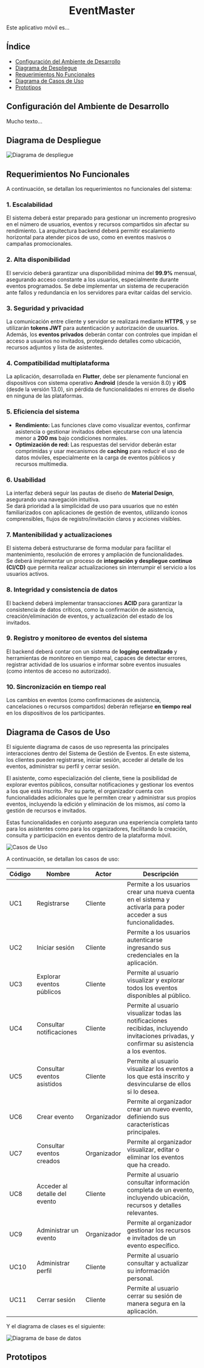 <h1 align="center">EventMaster</h1>

Este aplicativo móvil es...

## Índice

- [Configuración del Ambiente de Desarrollo](#configuración-del-ambiente-de-desarrollo)
- [Diagrama de Despliegue](#diagrama-de-despliegue)
- [Requerimientos No Funcionales](#requerimientos-no-funcionales)
- [Diagrama de Casos de Uso](#diagrama-de-casos-de-uso)
- [Prototipos](#prototipos)

## Configuración del Ambiente de Desarrollo

Mucho texto...

## Diagrama de Despliegue

![Diagrama de despliegue](images/diagrama_de_despliegue.jpg)   

## Requerimientos No Funcionales

A continuación, se detallan los requerimientos no funcionales del sistema:

### 1. Escalabilidad
El sistema deberá estar preparado para gestionar un incremento progresivo en el número de usuarios, eventos y recursos compartidos sin afectar su rendimiento. La arquitectura backend deberá permitir escalamiento horizontal para atender picos de uso, como en eventos masivos o campañas promocionales.

### 2. Alta disponibilidad
El servicio deberá garantizar una disponibilidad mínima del **99.9%** mensual, asegurando acceso constante a los usuarios, especialmente durante eventos programados. Se debe implementar un sistema de recuperación ante fallos y redundancia en los servidores para evitar caídas del servicio.

### 3. Seguridad y privacidad
La comunicación entre cliente y servidor se realizará mediante **HTTPS**, y se utilizarán **tokens JWT** para autenticación y autorización de usuarios.  
Además, los **eventos privados** deberán contar con controles que impidan el acceso a usuarios no invitados, protegiendo detalles como ubicación, recursos adjuntos y lista de asistentes.

### 4. Compatibilidad multiplataforma
La aplicación, desarrollada en **Flutter**, debe ser plenamente funcional en dispositivos con sistema operativo **Android** (desde la versión 8.0) y **iOS** (desde la versión 13.0), sin pérdida de funcionalidades ni errores de diseño en ninguna de las plataformas.

### 5. Eficiencia del sistema
- **Rendimiento:** Las funciones clave como visualizar eventos, confirmar asistencia o gestionar invitados deben ejecutarse con una latencia menor a **200 ms** bajo condiciones normales.  
- **Optimización de red:** Las respuestas del servidor deberán estar comprimidas y usar mecanismos de **caching** para reducir el uso de datos móviles, especialmente en la carga de eventos públicos y recursos multimedia.

### 6. Usabilidad
La interfaz deberá seguir las pautas de diseño de **Material Design**, asegurando una navegación intuitiva.  
Se dará prioridad a la simplicidad de uso para usuarios que no estén familiarizados con aplicaciones de gestión de eventos, utilizando íconos comprensibles, flujos de registro/invitación claros y acciones visibles.

### 7. Mantenibilidad y actualizaciones
El sistema deberá estructurarse de forma modular para facilitar el mantenimiento, resolución de errores y ampliación de funcionalidades.  
Se deberá implementar un proceso de **integración y despliegue continuo (CI/CD)** que permita realizar actualizaciones sin interrumpir el servicio a los usuarios activos.

### 8. Integridad y consistencia de datos
El backend deberá implementar transacciones **ACID** para garantizar la consistencia de datos críticos, como la confirmación de asistencia, creación/eliminación de eventos, y actualización del estado de los invitados.

### 9. Registro y monitoreo de eventos del sistema
El backend deberá contar con un sistema de **logging centralizado** y herramientas de monitoreo en tiempo real, capaces de detectar errores, registrar actividad de los usuarios e informar sobre eventos inusuales (como intentos de acceso no autorizado).

### 10. Sincronización en tiempo real
Los cambios en eventos (como confirmaciones de asistencia, cancelaciones o recursos compartidos) deberán reflejarse **en tiempo real** en los dispositivos de los participantes.

## Diagrama de Casos de Uso

El siguiente diagrama de casos de uso representa las principales interacciones dentro del Sistema de Gestión de Eventos. En este sistema, los clientes pueden registrarse, iniciar sesión, acceder al detalle de los eventos, administrar su perfil y cerrar sesión.

El asistente, como especialización del cliente, tiene la posibilidad de explorar eventos públicos, consultar notificaciones y gestionar los eventos a los que está inscrito. Por su parte, el organizador cuenta con funcionalidades adicionales que le permiten crear y administrar sus propios eventos, incluyendo la edición y eliminación de los mismos, así como la gestión de recursos e invitados.

Estas funcionalidades en conjunto aseguran una experiencia completa tanto para los asistentes como para los organizadores, facilitando la creación, consulta y participación en eventos dentro de la plataforma móvil.

![Casos de Uso](images/UserCases.png)

A continuación, se detallan los casos de uso:

| Código | Nombre                        | Actor       | Descripción                                                                                                                                  |
| ------ | ----------------------------- | ----------- | -------------------------------------------------------------------------------------------------------------------------------------------- |
| UC1    | Registrarse                   | Cliente     | Permite a los usuarios crear una nueva cuenta en el sistema y activarla para poder acceder a sus funcionalidades.                            |
| UC2    | Iniciar sesión                | Cliente     | Permite a los usuarios autenticarse ingresando sus credenciales en la aplicación.                                                            |
| UC3    | Explorar eventos públicos     | Cliente     | Permite al usuario visualizar y explorar todos los eventos disponibles al público.                                                           |
| UC4    | Consultar notificaciones      | Cliente     | Permite al usuario visualizar todas las notificaciones recibidas, incluyendo invitaciones privadas, y confirmar su asistencia a los eventos. |
| UC5    | Consultar eventos asistidos   | Cliente     | Permite al usuario visualizar los eventos a los que está inscrito y desvincularse de ellos si lo desea.                                      |
| UC6    | Crear evento                  | Organizador | Permite al organizador crear un nuevo evento, definiendo sus características principales.                                                    |
| UC7    | Consultar eventos creados     | Organizador | Permite al organizador visualizar, editar o eliminar los eventos que ha creado.                                                              |
| UC8    | Acceder al detalle del evento | Cliente     | Permite al usuario consultar información completa de un evento, incluyendo ubicación, recursos y detalles relevantes.                        |
| UC9    | Administrar un evento         | Organizador | Permite al organizador gestionar los recursos e invitados de un evento específico.                                                           |
| UC10   | Administrar perfil            | Cliente     | Permite al usuario consultar y actualizar su información personal.                                                                           |
| UC11   | Cerrar sesión                 | Cliente     | Permite al usuario cerrar su sesión de manera segura en la aplicación.                                                                       |

Y el diagrama de clases es el siguiente:

![Diagrama de base de datos](images/DatabaseD.png)       

## Prototipos
